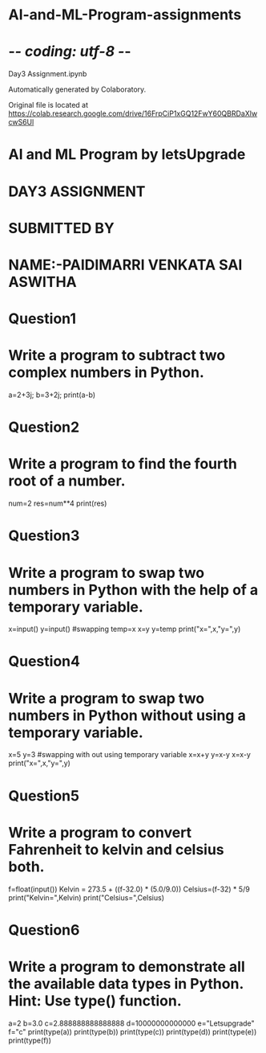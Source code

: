 # AI-and-ML-Program-assignments
# -*- coding: utf-8 -*-
Day3 Assignment.ipynb

Automatically generated by Colaboratory.

Original file is located at
    https://colab.research.google.com/drive/16FrpCiP1xGQ12FwY60QBRDaXlwcwS6Ul

# **AI and ML Program by letsUpgrade**
# **DAY3 ASSIGNMENT**
# **SUBMITTED BY**
# **NAME:-PAIDIMARRI VENKATA SAI ASWITHA**

# **Question1**
# Write a program to subtract two complex numbers in Python.


a=2+3j;
b=3+2j;
print(a-b)

# **Question2**
# Write a program to find the fourth root of a number.


num=2
res=num**4
print(res)

# **Question3**
# Write a program to swap two numbers in Python with the help of a temporary variable.


x=input()
y=input()
#swapping
temp=x
x=y
y=temp
print("x=",x,"y=",y)

# **Question4**
# Write a program to swap two numbers in Python without using a temporary variable.


x=5
y=3
#swapping with out using temporary variable
x=x+y
y=x-y
x=x-y
print("x=",x,"y=",y)

# **Question5**
# Write a program to convert Fahrenheit to kelvin and celsius both.


f=float(input())
Kelvin = 273.5 + ((f-32.0) * (5.0/9.0))
Celsius=(f-32) * 5/9
print("Kelvin=",Kelvin)
print("Celsius=",Celsius)

# **Question6**
# Write a program to demonstrate all the available data types in Python. Hint: Use type() function.


a=2
b=3.0
c=2.888888888888888
d=10000000000000
e="Letsupgrade"
f="c"
print(type(a))
print(type(b))
print(type(c))
print(type(d))
print(type(e))
print(type(f))
